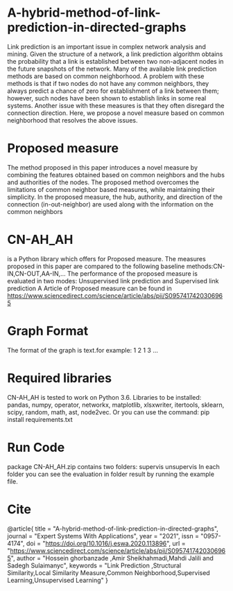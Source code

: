 # A-hybrid-method-of-link-prediction-in-directed-graphs
Link prediction is an important issue in complex network analysis and mining. Given the structure of a network, a
link prediction algorithm obtains the probability that a link is established between two non-adjacent nodes in the
future snapshots of the network. Many of the available link prediction methods are based on common neighborhood.
A problem with these methods is that if two nodes do not have any common neighbors, they always
predict a chance of zero for establishment of a link between them; however, such nodes have been shown to
establish links in some real systems. Another issue with these measures is that they often disregard the
connection direction. Here, we propose a novel measure based on common neighborhood that resolves the above
issues.
# Proposed measure
The method proposed in this paper introduces a novel measure by
combining the features obtained based on common neighbors and the
hubs and authorities of the nodes. The proposed method overcomes the
limitations of common neighbor based measures, while maintaining
their simplicity. In the proposed measure, the hub, authority, and direction
of the connection (in-out-neighbor) are used along with the information
on the common neighbors
 # CN-AH_AH
 is a Python library which offers for Proposed measure. 
The measures proposed in this paper are compared to the following baseline methods:CN-IN,CN-OUT,AA-IN,...
The performance of the proposed measure is evaluated in two modes: Unsupervised link prediction and Supervised link prediction
A Article of  Proposed measure can be found in https://www.sciencedirect.com/science/article/abs/pii/S0957417420306965
# Graph Format
The format of the graph is text.for example:
1 2
1 3
...
# Required libraries
CN-AH_AH is tested to work on Python 3.6.
Libraries to be installed:
pandas,
numpy,
operator,
networkx,
matplotlib,
xlsxwriter,
itertools,
sklearn, 
scipy,
random,
math,
ast,
node2vec.
Or you can use the command:
pip install requirements.txt
# Run Code
package CN-AH_AH.zip contains two folders:                                                                                                                                          supervis                                                                                                                                                                            unsupervis                                                                                                                                                                          In each folder you can see the evaluation in folder result by running the example file.
# Cite
@article{
    title = "A-hybrid-method-of-link-prediction-in-directed-graphs",
    journal = "Expert Systems With Applications",
    year = "2021",
    issn = "0957-4174",
    doi = "https://doi.org/10.1016/j.eswa.2020.113896",
    url = "https://www.sciencedirect.com/science/article/abs/pii/S0957417420306965",
    author = "Hossein ghorbanzade ,Amir Sheikhahmadi,Mahdi Jalili and Sadegh Sulaimanyc",
    keywords = "Link Prediction ,Structural Similarity,Local Similarity Measure,Common Neighborhood,Supervised Learning,Unsupervised Learning"
}
